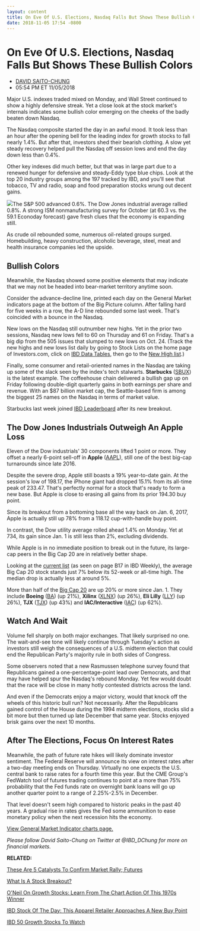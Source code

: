 ```yaml
---
layout: content
title: On Eve Of U.S. Elections, Nasdaq Falls But Shows These Bullish Colors
date: 2018-11-05 17:54 -0800
---
```



On Eve Of U.S. Elections, Nasdaq Falls But Shows These Bullish Colors
======================================================================




* [DAVID SAITO-CHUNG](https://www.investors.com/author/chungd/ "Posts by DAVID SAITO-CHUNG")
* 05:54 PM ET 11/05/2018




Major U.S. indexes traded mixed on Monday, and Wall Street continued to show a highly defensive streak. Yet a close look at the stock market's internals indicates some bullish color emerging on the cheeks of the badly beaten down Nasdaq.




The Nasdaq composite started the day in an awful mood. It took less than an hour after the opening bell for the leading index for growth stocks to fall nearly 1.4%. But after that, investors shed their bearish clothing. A slow yet steady recovery helped pull the Nasdaq off session lows and end the day down less than 0.4%.


Other key indexes did much better, but that was in large part due to a renewed hunger for defensive and steady-Eddy type blue chips. Look at the top 20 industry groups among the 197 tracked by IBD, and you'll see that tobacco, TV and radio, soap and food preparation stocks wrung out decent gains.


![](https://www.investors.com/wp-content/uploads/2018/11/MP_11051818-276x300.jpg)The S&P 500 advanced 0.6%. The Dow Jones industrial average rallied 0.8%. A strong ISM nonmanufacturing survey for October (at 60.3 vs. the 59.1 Econoday forecast) gave fresh clues that the economy is expanding still.


As crude oil rebounded some, numerous oil-related groups surged. Homebuilding, heavy construction, alcoholic beverage, steel, meat and health insurance companies led the upside.


Bullish Colors
--------------


Meanwhile, the Nasdaq showed some positive elements that may indicate that we may not be headed into bear-market territory anytime soon.


Consider the advance-decline line, printed each day on the General Market indicators page at the bottom of the Big Picture column. After falling hard for five weeks in a row, the A-D line rebounded some last week. That's coincided with a bounce in the Nasdaq.


New lows on the Nasdaq still outnumber new highs. Yet in the prior two sessions, Nasdaq new lows fell to 60 on Thursday and 61 on Friday. That's a big dip from the 505 issues that slumped to new lows on Oct. 24. (Track the new highs and new lows list daily by going to Stock Lists on the home page of Investors.com, click on [IBD Data Tables](https://www.investors.com/ibd-data-tables/), then go to the [New High list](https://www.investors.com/data-tables/new-high-list-nov-02-2018/).)



Finally, some consumer and retail-oriented names in the Nasdaq are taking up some of the slack seen by the index's tech stalwarts. **Starbucks** ([SBUX](https://research.investors.com/quote.aspx?symbol=SBUX)) is the latest example. The coffeehouse chain delivered a bullish gap up on Friday following double-digit quarterly gains in both earnings per share and revenue. With an $87 billion market cap, the Seattle-based firm is among the biggest 25 names on the Nasdaq in terms of market value.


Starbucks last week joined [IBD Leaderboard](https://leaderboard.investors.com/#/leaders/leadersnearabuypoint) after its new breakout.


The Dow Jones Industrials Outweigh An Apple Loss
------------------------------------------------


Eleven of the Dow industrials' 30 components lifted 1 point or more. They offset a nearly 6-point sell-off in **Apple** ([AAPL](https://research.investors.com/quote.aspx?symbol=AAPL)), still one of the best big-cap turnarounds since late 2016.


Despite the severe drop, Apple still boasts a 19% year-to-date gain. At the session's low of 198.17, the iPhone giant had dropped 15.1% from its all-time peak of 233.47. That's perfectly normal for a stock that's ready to form a new base. But Apple is close to erasing all gains from its prior 194.30 buy point.


Since its breakout from a bottoming base all the way back on Jan. 6, 2017, Apple is actually still up 78% from a 118.12 cup-with-handle buy point.


In contrast, the Dow utility average rolled ahead 1.4% on Monday. Yet at 734, its gain since Jan. 1 is still less than 2%, excluding dividends.


While Apple is in no immediate position to break out in the future, its large-cap peers in the Big Cap 20 are in relatively better shape.


Looking at the [current list](https://research.investors.com/stock-lists/big-cap-20/) (as seen on page B17 in IBD Weekly), the average Big Cap 20 stock stands just 7% below its 52-week or all-time high. The median drop is actually less at around 5%.


More than half of the [Big Cap 20](https://research.investors.com/stock-lists/big-cap-20/) are up 20% or more since Jan. 1. They include **Boeing** ([BA](https://research.investors.com/quote.aspx?symbol=BA)) (up 21%), **Xilinx** ([XLNX](https://research.investors.com/quote.aspx?symbol=XLNX)) (up 26%), **Eli Lilly** ([LLY](https://research.investors.com/quote.aspx?symbol=LLY)) (up 26%), **TJX** ([TJX](https://research.investors.com/quote.aspx?symbol=TJX)) (up 43%) and **IAC/Interactive** ([IAC](https://research.investors.com/quote.aspx?symbol=IAC)) (up 62%).


Watch And Wait
--------------


Volume fell sharply on both major exchanges. That likely surprised no one. The wait-and-see tone will likely continue through Tuesday's action as investors still weigh the consequences of a U.S. midterm election that could end the Republican Party's majority rule in both sides of Congress.


Some observers noted that a new Rasmussen telephone survey found that Republicans gained a one-percentage-point lead over Democrats, and that may have helped spur the Nasdaq's rebound Monday. Yet few would doubt that the race will be close in many hotly contested districts across the land.


And even if the Democrats enjoy a major victory, would that knock off the wheels of this historic bull run? Not necessarily. After the Republicans gained control of the House during the 1994 midterm elections, stocks slid a bit more but then turned up late December that same year. Stocks enjoyed brisk gains over the next 10 months.


After The Elections, Focus On Interest Rates
--------------------------------------------


Meanwhile, the path of future rate hikes will likely dominate investor sentiment. The Federal Reserve will announce its view on interest rates after a two-day meeting ends on Thursday. Virtually no one expects the U.S. central bank to raise rates for a fourth time this year. But the CME Group's FedWatch tool of futures trading continues to point at a more than 75% probability that the Fed funds rate on overnight bank loans will go up another quarter point to a range of 2.25%-2.5% in December.


That level doesn't seem high compared to historic peaks in the past 40 years. A gradual rise in rates gives the Fed some ammunition to ease monetary policy when the next recession hits the economy.


[View General Market Indicator charts page.](https://www.investors.com/wp-content/uploads/2018/11/IBD0511152648GMI.pdf)


*Please follow David Saito-Chung on Twitter at @IBD\_DChung for more on financial markets.*


**RELATED:**


[These Are 5 Catalysts To Confirm Market Rally; Futures](https://www.investors.com/market-trend/stock-market-today/dow-jones-futures-stock-market-correction-market-rally-catalysts/)


[What Is A Stock Breakout?](https://www.investors.com/how-to-invest/investors-corner/what-is-stock-breakout/)


[O'Neil On Growth Stocks: Learn From The Chart Action Of This 1970s Winner](https://www.investors.com/how-to-invest/investors-corner/lessons-in-growth-stocks-this-retail-leader-dominated-during-short-rallies-after-1966/)


[IBD Stock Of The Day: This Apparel Retailer Approaches A New Buy Point](https://www.investors.com/research/ibd-stock-of-the-day/duluth-trading-stock-near-buy-point/)


[IBD 50 Growth Stocks To Watch](https://www.investors.com/research/ibd-50-growth-stocks-to-watch/)




